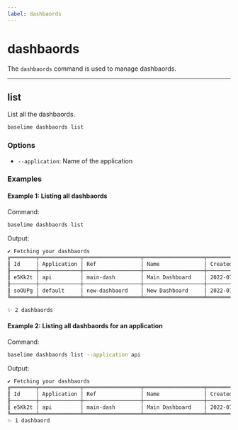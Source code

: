 ```yaml
---
label: dashbaords
---
```


# dashbaords

The `dashbaords` command is used to manage dashbaords.

---

## list

List all the dashbaords.

```bash # :icon-terminal: terminal
baselime dashbaords list
```

### Options

- `--application`: Name of the application


### Examples

#### Example 1: Listing all dashbaords

Command:

```bash # :icon-terminal: terminal
baselime dashbaords list
```

Output:

```txt # :icon-code: output
✔ Fetching your dashbaords
╔════════╤═════════════╤══════════════════╤═══════════════════╤═══════════════════════════╗
║ Id     │ Application │ Ref              │ Name              │ Created                   ║
╟────────┼─────────────┼──────────────────┼───────────────────┼───────────────────────────╢
║ e5Kk2t │ api         │ main-dash        │ Main Dashboard    │ 2022-07-01T19:54:46+00:00 ║
╟────────┼─────────────┼──────────────────┼───────────────────┼───────────────────────────╢
║ soOUPg │ default     │ new-dashbaord    │ New Dashboard     │ 2022-07-01T18:51:27+00:00 ║
╚════════╧═════════════╧══════════════════╧═══════════════════╧═══════════════════════════╝

✨ 2 dashbaords
```

#### Example 2: Listing all dashbaords for an application

Command:

```bash # :icon-terminal: terminal
baselime dashbaords list --application api
```

Output:

```txt # :icon-code: output
✔ Fetching your dashbaords
╔════════╤═════════════╤══════════════════╤═══════════════════╤═══════════════════════════╗
║ Id     │ Application │ Ref              │ Name              │ Created                   ║
╟────────┼─────────────┼──────────────────┼───────────────────┼───────────────────────────╢
║ e5Kk2t │ api         │ main-dash        │ Main Dashboard    │ 2022-07-01T19:54:46+00:00 ║
╚════════╧═════════════╧══════════════════╧═══════════════════╧═══════════════════════════╝
✨ 1 dashbaord
```